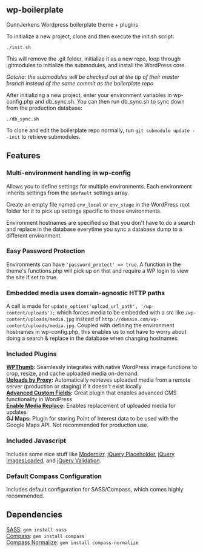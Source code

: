 ## wp-boilerplate

GunnJerkens Wordpress boilerplate theme + plugins

To initialize a new project, clone and then execute the init.sh script:

```
./init.sh
```

This will remove the .git folder, initialize it as a new repo, loop through .gitmodules to initialize the submodules, and install the WordPress core.

*Gotcha: the submodules will be checked out at the tip of their master branch instead of the same commit as the boilerplate repo*

After initializing a new project, enter your environment variables in wp-config.php and db_sync.sh.  You can then run db_sync.sh to sync down from the production database:

```
./db_sync.sh
```

To clone and edit the boilerplate repo normally, run `git submodule update --init` to retrieve submodules.

## Features
### Multi-environment handling in wp-config
Allows you to define settings for multiple environments. Each environment inherits settings from the `$default` settings array.

Create an empty file named `env_local` or `env_stage` in the WordPress root folder for it to pick up settings specific to those environments.

Environment hostnames are specified so that you don't have to do a search and replace in the database everytime you sync a database dump to a different environment.

### Easy Password Protection
Environments can have `'password_protect' => true`. A function in the theme's functions.php will pick up on that and require a WP login to view the site if set to true.

### Embedded media uses domain-agnostic HTTP paths
A call is made for `update_option('upload_url_path', '/wp-content/uploads');` which forces media to be embedded with a src like `/wp-content/uploads/media.jpg` instead of `http://domain.com/wp-content/uploads/media.jpg`. Coupled with defining the environment hostnames in wp-config.php, this enables us to not have to worry about doing a search & replace in the database when changing hostnames.

### Included Plugins
**[WPThumb](http://hmn.md/blog/2011/10/19/introducing-wp-thumb/):** Seamlessly integrates with native WordPress image functions to crop, resize, and cache uploaded media on-demand.  
**[Uploads by Proxy](http://wordpress.org/extend/plugins/uploads-by-proxy/):** Automatically retrieves uploaded media from a remote server (production or staging) if it doesn't exist locally  
**[Advanced Custom Fields](http://www.advancedcustomfields.com/):** Great plugin that enables advanced CMS functionality in WordPress  
**[Enable Media Replace](http://wordpress.org/extend/plugins/enable-media-replace/):** Enables replacement of uploaded media for updates  
**GJ Maps:** Plugin for storing Point of Interest data to be used with the Google Maps API. Not recommended for production use.

### Included Javascript
Includes some nice stuff like [Modernizr](http://modernizr.com/), [jQuery Placeholder](https://github.com/mathiasbynens/jquery-placeholder), [jQuery imagesLoaded](https://github.com/desandro/imagesloaded), and [jQuery Validation](http://bassistance.de/jquery-plugins/jquery-plugin-validation/).

### Default Compass Configuration
Includes default configuration for SASS/Compass, which comes highly recommended.

## Dependencies
[SASS](http://sass-lang.com/): `gem install sass`  
[Compass](http://compass-style.org/): `gem install compass`  
[Compass Normalize](https://github.com/ksmandersen/compass-normalize): `gem install compass-normalize`  
